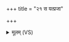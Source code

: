 +++
title = "२१ स यत्प्रजा"

+++
<details><summary>मूलम् (VS)</summary>

स यत्प्र॒जा अनु॒व्यच॑लत्प्र॒जाप॑तिर्भू॒त्वानु॒व्य᳡चलत्प्रा॒णम॑न्ना॒दं कृ॒त्वा ॥
</details>